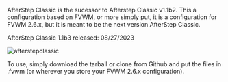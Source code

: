 AfterStep Classic is the sucessor to Afterstep Classic v1.1b2. This a configuration based on FVWM, or more simply put, it is a configuration for FVWM 2.6.x, but it is meant to be the next version AfterStep Classic.

AfterStep Classic 1.1b3  released: 08/27/2023

![afterstepclassic](https://github.com/woomia/fvwmstep/assets/1365979/7c6f23bf-5692-4efb-99ba-fc253efcc6c0)



To use, simply download the tarball or clone from Github and put the files in .fvwm (or wherever you store your FVWM 2.6.x configuration).

